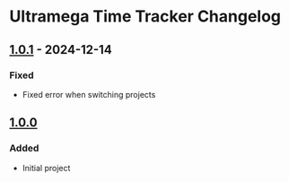 # Ultramega Time Tracker Changelog

## [1.0.1] - 2024-12-14

### Fixed

- Fixed error when switching projects

## [1.0.0]

### Added

- Initial project

[1.0.0]: https://github.com/starforcraft/time-tracker/commits/v1.0.0
[1.0.1]: https://github.com/starforcraft/time-tracker/commits/v1.0.1